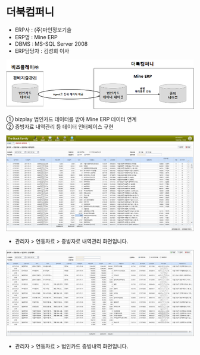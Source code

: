 # 더북컴퍼니

 - ERP사 : \(주\)마인정보기술  
 - ERP명 : Mine ERP  
 - DBMS : MS-SQL Server 2008  
 - ERP담당자 : 김성희 이사

![\[&#xADF8;&#xB9BC;1\] &#xAD6C;&#xC131;&#xB3C4;](../../../.gitbook/assets/image%20%2883%29.png)

   ① bizplay 법인카드 데이터를 받아 Mine ERP 데이터 연계  
   ② 증빙자료 내역관리 등 데이터 인터페이스 구현

![\[&#xADF8;&#xB9BC;2\] &#xC99D;&#xBE59;&#xC790;&#xB8CC; &#xB0B4;&#xC5ED;&#xAD00;&#xB9AC; &#xD654;&#xBA74;](../../../.gitbook/assets/image%20%28184%29.png)

   - 관리자 &gt; 연동자료 &gt; 증빙자료 내역관리 화면입니다.

![\[&#xADF8;&#xB9BC;3\] &#xBC95;&#xC778;&#xCE74;&#xB4DC; &#xC99D;&#xBE59;&#xB0B4;&#xC5ED; &#xD654;&#xBA74;](../../../.gitbook/assets/image%20%28176%29.png)

   - 관리자 &gt; 연동자료 &gt; 법인카드 증빙내역 화면입니다.

